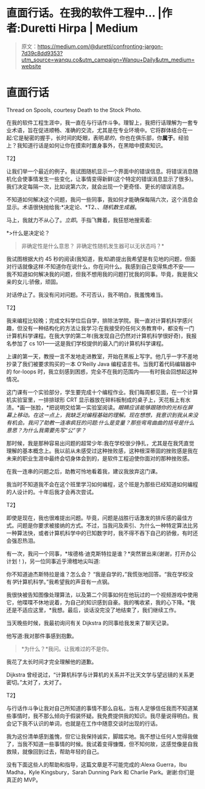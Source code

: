 # 直面行话。在我的软件工程中… |作者:Duretti Hirpa | Medium

> 原文：<https://medium.com/@duretti/confronting-jargon-7d39c8dd9353?utm_source=wanqu.co&utm_campaign=Wanqu+Daily&utm_medium=website>

# 直面行话



Thread on Spools, courtesy Death to the Stock Photo.



在我的软件工程生涯中，我一直在与行话作斗争。理智上，我把行话理解为一套专业术语，旨在促进顺畅、准确的交流，尤其是在专业环境中。它将群体结合在一起:它是秘密的握手，长时间的眨眼，表明*是的*，你也在俱乐部，你**属于**。经验上？我知道行话是如何让你在摸索时置身事外，在黑暗中摸索知识。

T2】

让我们举一个最近的例子。我试图随机显示一个界面中的错误信息。将错误消息随机化会使事情发生一些变化，让事情变得新鲜(这个特定的错误消息显示了很多)。我们决定每隔一次，比如说第六次，就会出现一个更奇怪、更长的错误消息。

不知道如何解决这个问题，我问一些同事，我如何才能确保每隔六次，这个消息会显示。术语很快抛给我:*决定论、*T2、、*随机数生成器*。

马上，我就力不从心了。*立即*。手指飞舞着，我狂怒地搜索着:

*>什么是决定论？
>非确定性是什么意思？
>非确定性随机发生器可以无状态吗？*

我试图根据大约 45 秒的阅读(我知道，我*知道*)提出我希望是有见地的问题，但面对行话就像这样:不知道你在说什么，你在问什么。我感到自己变得焦虑不安——我不知道如何解决我的问题，但我不想用我的问题打扰我的同事。毕竟，我是我父亲的女儿:骄傲，顽固。

对话停止了。我没有问对问题。不可否认，我不明白，我羞愧难当。

T2】

我来编程比较晚；完成文科学位后自学，排除法学院。我一直对计算机科学感兴趣，但没有一种结构化的方法让我学习:在我接受的任何义务教育中，都没有一门计算机科学课程。在我大学的第二年(我发现自己仍然对计算机科学很好奇)，我报名参加了 cs 101——这是我们学校提供的最入门的计算机科学课程。

上课的第一天，教授一言不发地走进教室，开始在黑板上写字。他几乎一字不差地抄录了我们被要求购买的一本 O'Reilly Java 编程语言书。当我盯着代码编辑器中的 for-loops 时，我立刻感到困惑，完全不在我的范围内——有时我会回想起这种情况。

这门课有一个实验部分，学生要完成十个编程作业。我们每周都见面，在一个计算机实验室里，一排排球形 CRT 显示器放在碎料板制成的桌子上，天花板上有水渍。*画一张脸，*把说明交给第一实验室阅读。*眼睛应该能够跟随你的光标在屏幕上移动。在这一点上，我缺乏对编程基础的理解。现在想想，我意识到我从来没有机会。我问了助教一连串疯狂的问题:*什么是变量？那些弯弯曲曲的括号是什么意思？为什么我需要先写“公”字？**

那时候，我是那种容易出问题的超常少年:我在学校很少挣扎，尤其是在我凭直觉理解的基本概念上。我以前从未感受过这种挫败感，这种根深蒂固的挫败感是我在未来的职业生涯中最终会切身体会到的，是软件工程迫使你面对的那种挫败感。

在我一连串的问题之后，助教可怜地看着我，建议我放弃这门课。

我当时不知道我不会在这个班里学习如何编程，这个班是为那些已经知道如何编程的人设计的。十年后我才会再次尝试。

T2】

即使是现在，我也很难提出问题。毕竟，问题是战胜行话激发的排斥感的最佳方式。问题是你要求被接纳的方式。不过，当我问及索引、为什么一种特定算法比另一种算法快，或者计算机科学中的已知数字时，我不得不吞下自己的骄傲，有时还会强忍热泪。

有一次，我问一个同事，*埃德格·迪克斯特拉是谁？*突然冒出来(谢谢，打开办公计划！)，另一位同事近乎滑稽地尖叫道:

你不知道迪杰斯特拉是谁？怎么会？
“我是自学的，”我慌张地回答。“我在学校没有*学*计算机科学。”我希望我的声音有一点钢。

我很快被告知图像处理算法，以及第二个同事如何在他玩过的一个视频游戏中使用它，他喋喋不休地说着，为自己的知识感到自豪。我的嘴收紧，我的心下降。*我还是不适应这里，*我想。最后，谈话没完没了地结束了，我们继续工作。

当天晚些时候，我最初询问有关 Dijkstra 的同事给我发来了聊天记录。

他写道:我对那件事感到抱歉。
> *为什么？*我问。让我难过的不是你。

我花了太长时间才完全理解他的道歉。

Dijkstra 曾经说过，“计算机科学与计算机的关系并不比天文学与望远镜的关系更密切。”太对了，太对了。

T2】

与行话作斗争让我对自己所知道的事情不那么自私，当有人足够信任我而不知道某些事情时，我不那么倾向于假装怀疑。我免费提供我的知识。我尽量说得明白。我会记下我不认识的单词，也就是在工作中随意交谈时出现的行话。

我为这份清单感到羞愧，但它让我保持诚实，脚踏实地。我不想让任何人觉得我做了，当我不知道一些事情的时候。我试着变得慷慨，但不知何故，这感觉像是自我救赎，就像回到过去，帮助年轻的自己。

没有下面这些人的帮助和指导，这篇文章是不可能完成的:Alexa Guerra，Ibu Madha，Kyle Kingsbury，Sarah Dunning Park 和 Charlie Park。谢谢:你们是真正的 MVP。
